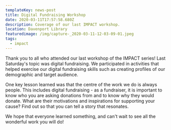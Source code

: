 ```yaml
---
templateKey: news-post
title: Digital Fundraising Workshop
date: 2020-03-11T17:57:58.680Z
description: Coverage of our last IMPACT workshop.
location: Davenport Library
featuredimage: /img/capture-_2020-03-11-12-03-09-01.jpeg
tags:
  - impact
---
```

Thank you to all who attended our last workshop of the IMPACT series! Last Saturday's topic was digital fundraising. We participated in activities that helped exercise our digital fundraising skills such as creating profiles of our demographic and target audience.

One key lesson learned was that the centre of the work we do is always people. This includes digital fundraising - as a fundraiser, it is important to know who you are asking donations from and to know why they would donate. What are their motivations and inspirations for supporting your cause? Find out so that you can tell a story that resonates. 

We hope that everyone learned something, and can't wait to see all the wonderful work you will do!
